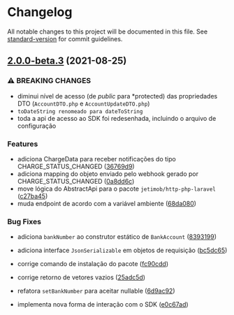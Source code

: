 # Changelog

All notable changes to this project will be documented in this file. See [standard-version](https://github.com/conventional-changelog/standard-version) for commit guidelines.

## [2.0.0-beta.3](https://github.com/jetimob/juno-sdk-php-laravel/compare/v1.1.2...v2.0.0-beta.3) (2021-08-25)


### ⚠ BREAKING CHANGES

* diminui nível de acesso (de *public* para *protected) das propriedades DTO (`AccountDTO.php` e `AccountUpdateDTO.php`)
* `toDateString renomeado para dateToString`
* toda a api de acesso ao SDK foi redesenhada, incluindo o arquivo de configuração

### Features

* adiciona ChargeData para receber notificações do tipo CHARGE_STATUS_CHANGED ([36769d9](https://github.com/jetimob/juno-sdk-php-laravel/commit/36769d913eb46eae864f86dd8dc618033f186acd))
* adiciona mapping do objeto enviado pelo webhook gerado por CHARGE_STATUS_CHANGED ([0a8dd6c](https://github.com/jetimob/juno-sdk-php-laravel/commit/0a8dd6c6301651b45d6af6c556820abd0e2a39fc))
* move lógica do AbstractApi para o pacote `jetimob/http-php-laravel` ([c27ba45](https://github.com/jetimob/juno-sdk-php-laravel/commit/c27ba456c1a1c16c6acfa2a704d7b4a82942a3cb))
* muda endpoint de acordo com a variável ambiente ([68da080](https://github.com/jetimob/juno-sdk-php-laravel/commit/68da0807f9b73c36091b226bb4796105ea8c4575))


### Bug Fixes

* adiciona `bankNumber` ao construtor estático de `BankAccount` ([8393199](https://github.com/jetimob/juno-sdk-php-laravel/commit/83931996e98faf3a1e7d9dbe51d5f48a9f1dcec1))
* adiciona interface `JsonSerializable` em objetos de requisição ([bc5dc65](https://github.com/jetimob/juno-sdk-php-laravel/commit/bc5dc6527311bbb36b3e646cd627f5d83e886421))
* corrige comando de instalação do pacote ([fc90cdd](https://github.com/jetimob/juno-sdk-php-laravel/commit/fc90cddc39f1eac4eef25938126c1fd5c9ddc43a))
* corrige retorno de vetores vazios ([25adc5d](https://github.com/jetimob/juno-sdk-php-laravel/commit/25adc5d34d307d14ca03efac536aed24ddb69548))
* refatora `setBankNumber` para aceitar nullable ([6d9ac92](https://github.com/jetimob/juno-sdk-php-laravel/commit/6d9ac921cb055d435bd15cf7905c9f76850928e5))


* implementa nova forma de interação com o SDK ([e0c67ad](https://github.com/jetimob/juno-sdk-php-laravel/commit/e0c67ad15207df939c3e9cd466ba61cd6cabdebc))
